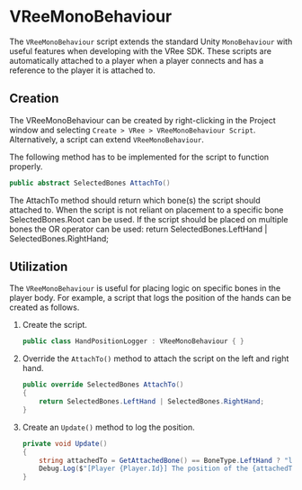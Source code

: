 # VReeMonoBehaviour

The `VReeMonoBehaviour` script extends the standard Unity `MonoBehaviour` with useful features when developing with the VRee SDK. These scripts are automatically attached to a player when a player connects and has a reference to the player it is attached to.

## Creation

The VReeMonoBehaviour can be created by right-clicking in the Project window and selecting `Create > VRee > VReeMonoBehaviour Script`. Alternatively, a script can extend `VReeMonoBehaviour`.

The following method has to be implemented for the script to function properly.

```c#
public abstract SelectedBones AttachTo()
```

The AttachTo method should return which bone(s) the script should attached to. When the script is not reliant on placement to a specific bone SelectedBones.Root can be used.
If the script should be placed on multiple bones the OR operator can be used:
return SelectedBones.LeftHand | SelectedBones.RightHand;

## Utilization

The `VReeMonoBehaviour` is useful for placing logic on specific bones in the player body. For example, a script that logs the position of the hands can be created as follows.

1. Create the script.

   ```c#
   public class HandPositionLogger : VReeMonoBehaviour { }
   ```

1. Override the `AttachTo()` method to attach the script on the left and right hand.

   ```c#
   public override SelectedBones AttachTo()
   {
       return SelectedBones.LeftHand | SelectedBones.RightHand;
   }
   ```

1. Create an `Update()` method to log the position.

   ```c#
   private void Update()
   {
       string attachedTo = GetAttachedBone() == BoneType.LeftHand ? "left" : "right";
       Debug.Log($"[Player {Player.Id}] The position of the {attachedTo} hand is {transform.position}");
   }
   ```
